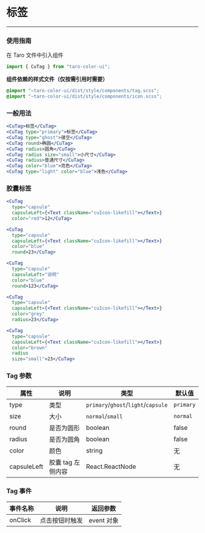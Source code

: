 # 标签

---

### 使用指南

在 Taro 文件中引入组件

```js
import { CuTag } from "taro-color-ui";
```

**组件依赖的样式文件（仅按需引用时需要）**

```scss
@import "~taro-color-ui/dist/style/components/tag.scss";
@import "~taro-color-ui/dist/style/components/icon.scss";
```

### 一般用法

```jsx
<CuTag>标签</CuTag>
<CuTag type="primary">标签</CuTag>
<CuTag type="ghost">镂空</CuTag>
<CuTag round>椭圆</CuTag>
<CuTag radius>圆角</CuTag>
<CuTag radius size="small">小尺寸</CuTag>
<CuTag radius>普通尺寸</CuTag>
<CuTag color="blue">亮色</CuTag>
<CuTag type="light" color="blue">浅色</CuTag>
```

### 胶囊标签

```jsx
<CuTag
  type="capsule"
  capsuleLeft={<Text className="cuIcon-likefill"></Text>}
  color="red">12</CuTag>

<CuTag
  type="capsule"
  capsuleLeft={<Text className="cuIcon-likefill"></Text>}
  color="blue"
  round>23</CuTag>

<CuTag
  type="capsule"
  capsuleLeft="说明"
  color="blue"
  round>123</CuTag>

<CuTag
  type="capsule"
  capsuleLeft={<Text className="cuIcon-likefill"></Text>}
  color="grey"
  radius>23</CuTag>

<CuTag
  type="capsule"
  capsuleLeft={<Text className="cuIcon-likefill"></Text>}
  color="brown"
  radius
  size="small">23</CuTag>
```

### Tag 参数

| 属性        | 说明              | 类型                                | 默认值    |
| ----------- | ----------------- | ----------------------------------- | --------- |
| type        | 类型              | `primary`/`ghost`/`light`/`capsule` | `primary` |
| size        | 大小              | `normal`/`small`                    | `normal`  |
| round       | 是否为圆形        | boolean                             | false     |
| radius      | 是否为圆角        | boolean                             | false     |
| color       | 颜色              | string                              | 无        |
| capsuleLeft | 胶囊 tag 左侧内容 | React.ReactNode                     | 无        |

### Tag 事件

| 事件名称 | 说明           | 返回参数   |
| -------- | -------------- | ---------- |
| onClick  | 点击按钮时触发 | event 对象 |
